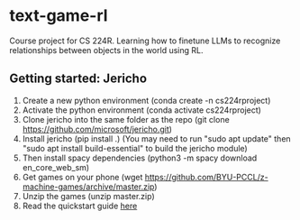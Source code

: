 # text-game-rl

Course project for CS 224R. Learning how to finetune LLMs to recognize relationships between objects in the world using RL.

## Getting started: Jericho

1. Create a new python environment (conda create -n cs224rproject)
2. Activate the python environment (conda activate cs224rproject)
3. Clone jericho into the same folder as the repo (git clone https://github.com/microsoft/jericho.git)
4. Install jericho (pip install .) (You may need to run "sudo apt update" then "sudo apt install build-essential" to build the jericho module)
5. Then install spacy dependencies (python3 -m spacy download en_core_web_sm)
6. Get games on your phone (wget https://github.com/BYU-PCCL/z-machine-games/archive/master.zip)
7. Unzip the games (unzip master.zip)
8. Read the quickstart guide [here](https://jericho-py.readthedocs.io/en/latest/tutorial_quick.html)
